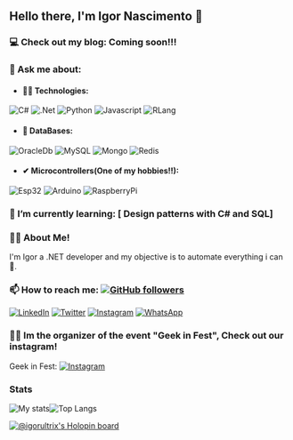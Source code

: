 ## Hello there, I'm Igor Nascimento 👋

### 💻 Check out my blog: Coming soon!!!

### 💬 Ask me about:

- #### 👩‍💻 Technologies: 
![C#](https://img.shields.io/badge/C%23-239120?style=for-the-badge&logo=c-sharp&logoColor=white) ![.Net](https://img.shields.io/badge/.NET-5C2D91?style=for-the-badge&logo=.net&logoColor=white) ![Python](https://img.shields.io/badge/Python-3776AB?style=for-the-badge&logo=python&logoColor=white) ![Javascript](https://img.shields.io/badge/JavaScript-F7DF1E?style=for-the-badge&logo=javascript&logoColor=black) ![RLang](https://img.shields.io/badge/R-276DC3?style=for-the-badge&logo=r&logoColor=white)

- #### 🎲 DataBases: 
![OracleDb](https://img.shields.io/badge/Oracle-F80000?style=for-the-badge&logo=Oracle&logoColor=white) ![MySQL](https://img.shields.io/badge/MySQL-005C84?style=for-the-badge&logo=mysql&logoColor=white) ![Mongo](https://img.shields.io/badge/MongoDB-4EA94B?style=for-the-badge&logo=mongodb&logoColor=white) ![Redis](https://img.shields.io/badge/redis-%23DD0031.svg?&style=for-the-badge&logo=redis&logoColor=white)

- #### ✔ Microcontrollers(One of my hobbies!!): 
![Esp32](https://img.shields.io/badge/espressif-E7352C?style=for-the-badge&logo=espressif&logoColor=white) ![Arduino](https://img.shields.io/badge/Arduino-00979D?style=for-the-badge&logo=Arduino&logoColor=white) ![RaspberryPi](https://img.shields.io/badge/Raspberry%20Pi-A22846?style=for-the-badge&logo=Raspberry%20Pi&logoColor=white)

### 🌱 I’m currently learning: [ Design patterns with C# and SQL]

### 👨‍💻 About Me!
I'm Igor a .NET developer and my objective is to automate everything i can 🤖.

### 📫 How to reach me: [![GitHub followers](https://img.shields.io/github/followers/igorNMS.svg?style=social&label=Follow&maxAge=2592000)](https://github.com/igorNMS)
[![LinkedIn](https://img.shields.io/badge/LinkedIn-0077B5?style=for-the-badge&logo=linkedin&logoColor=white)](https://www.linkedin.com/in/igornm/)
[![Twitter](https://img.shields.io/badge/Twitter-1DA1F2?style=for-the-badge&logo=twitter&logoColor=white)](https://twitter.com/Iguh_Nm)
[![Instagram](https://img.shields.io/badge/Instagram-E4405F?style=for-the-badge&logo=instagram&logoColor=white)](https://www.instagram.com/igor.s.n.m/)
[![WhatsApp](https://img.shields.io/badge/WhatsApp-228B22?style=for-the-badge&logo=whatsapp&logoColor=white)](https://wa.me/553284885255)

### 🧙‍♂ Im the organizer of the event "Geek in Fest", Check out our instagram! 
Geek in Fest:   [![Instagram](https://img.shields.io/badge/Instagram-C71585.svg?&style=flat-square&logo=instagram&logoColor=white)](https://www.instagram.com/geekinfest/)

### Stats
![My stats](https://github-readme-stats.vercel.app/api?username=igorNMS&show_icons=true&hide_border=false&theme=blue-green&count_private=true&hide_title=false)![Top Langs](https://github-readme-stats.vercel.app/api/top-langs/?username=igorNMS&hide=html,css&theme=blue-green&layout=compact)

[![@igorultrix's Holopin board](https://holopin.io/api/user/board?user=igorultrix)](https://holopin.io/@igorultrix)
